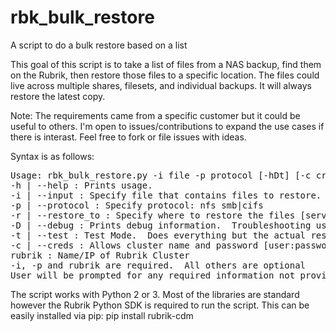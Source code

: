 # rbk_bulk_restore
A script to do a bulk restore based on a list

This goal of this script is to take a list of files from a NAS backup, find them on the Rubrik, then restore those files to a specific location.
The files could live across multiple shares, filesets, and individual backups.  It will always restore the latest copy.

Note: The requirements came from a specific customer but it could be useful to others.  I'm open to issues/contributions to expand the use cases if there is interast.  Feel free to fork or file issues with ideas.

Syntax is as follows:
<pre>
Usage: rbk_bulk_restore.py -i file -p protocol [-hDt] [-c creds] [-r location] rubrik
-h | --help : Prints usage.
-i | --input : Specify file that contains files to restore.
-p | --protocol : Specify protocol: nfs smb|cifs
-r | --restore_to : Specify where to restore the files [server:share:folder]
-D | --debug : Prints debug information.  Troubleshooting use only
-t | --test : Test Mode.  Does everything but the actual restore
-c | --creds : Allows cluster name and password [user:password].
rubrik : Name/IP of Rubrik Cluster
-i, -p and rubrik are required.  All others are optional
User will be prompted for any required information not provided in CLI
</pre>

The script works with Python 2 or 3.  Most of the libraries are standard however the Rubrik Python SDK is required to run the script.  This can be easily installed via pip:  pip install rubrik-cdm
